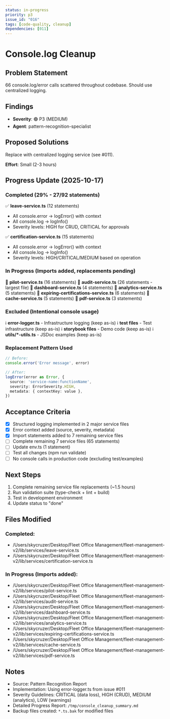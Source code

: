 ```yaml
---
status: in-progress
priority: p3
issue_id: "016"
tags: [code-quality, cleanup]
dependencies: [011]
---
```


# Console.log Cleanup

## Problem Statement
66 console.log/error calls scattered throughout codebase. Should use centralized logging.

## Findings
- **Severity**: 🟢 P3 (MEDIUM)
- **Agent**: pattern-recognition-specialist

## Proposed Solutions
Replace with centralized logging service (see #011).

**Effort**: Small (2-3 hours)

## Progress Update (2025-10-17)

### Completed (29% - 27/92 statements)
✅ **leave-service.ts** (12 statements)
  - All console.error → logError() with context
  - All console.log → logInfo()
  - Severity levels: HIGH for CRUD, CRITICAL for approvals

✅ **certification-service.ts** (15 statements)
  - All console.error → logError() with context
  - All console.log → logInfo()
  - Severity levels: HIGH/CRITICAL/MEDIUM based on operation

### In Progress (Imports added, replacements pending)
🔄 **pilot-service.ts** (16 statements)
🔄 **audit-service.ts** (26 statements - largest file)
🔄 **dashboard-service.ts** (4 statements)
🔄 **analytics-service.ts** (5 statements)
🔄 **expiring-certifications-service.ts** (6 statements)
🔄 **cache-service.ts** (5 statements)
🔄 **pdf-service.ts** (3 statements)

### Excluded (Intentional console usage)
ℹ️ **error-logger.ts** - Infrastructure logging (keep as-is)
ℹ️ **test files** - Test infrastructure (keep as-is)
ℹ️ **storybook files** - Demo code (keep as-is)
ℹ️ **utils/*-utils.ts** - JSDoc examples (keep as-is)

### Replacement Pattern Used
```typescript
// Before:
console.error('Error message', error)

// After:
logError(error as Error, {
  source: 'service-name:functionName',
  severity: ErrorSeverity.HIGH,
  metadata: { contextKey: value },
})
```

## Acceptance Criteria
- [x] Structured logging implemented in 2 major service files
- [x] Error context added (source, severity, metadata)
- [x] Import statements added to 7 remaining service files
- [ ] Complete remaining 7 service files (65 statements)
- [ ] Update env.ts (1 statement)
- [ ] Test all changes (npm run validate)
- [ ] No console calls in production code (excluding test/examples)

## Next Steps
1. Complete remaining service file replacements (~1.5 hours)
2. Run validation suite (type-check + lint + build)
3. Test in development environment
4. Update status to "done"

## Files Modified
### Completed:
- /Users/skycruzer/Desktop/Fleet Office Management/fleet-management-v2/lib/services/leave-service.ts
- /Users/skycruzer/Desktop/Fleet Office Management/fleet-management-v2/lib/services/certification-service.ts

### In Progress (Imports added):
- /Users/skycruzer/Desktop/Fleet Office Management/fleet-management-v2/lib/services/pilot-service.ts
- /Users/skycruzer/Desktop/Fleet Office Management/fleet-management-v2/lib/services/audit-service.ts
- /Users/skycruzer/Desktop/Fleet Office Management/fleet-management-v2/lib/services/dashboard-service.ts
- /Users/skycruzer/Desktop/Fleet Office Management/fleet-management-v2/lib/services/analytics-service.ts
- /Users/skycruzer/Desktop/Fleet Office Management/fleet-management-v2/lib/services/expiring-certifications-service.ts
- /Users/skycruzer/Desktop/Fleet Office Management/fleet-management-v2/lib/services/cache-service.ts
- /Users/skycruzer/Desktop/Fleet Office Management/fleet-management-v2/lib/services/pdf-service.ts

## Notes
- Source: Pattern Recognition Report
- Implementation: Using error-logger.ts from issue #011
- Severity Guidelines: CRITICAL (data loss), HIGH (CRUD), MEDIUM (analytics), LOW (warnings)
- Detailed Progress Report: `/tmp/console_cleanup_summary.md`
- Backup files created: `*.ts.bak` for modified files
